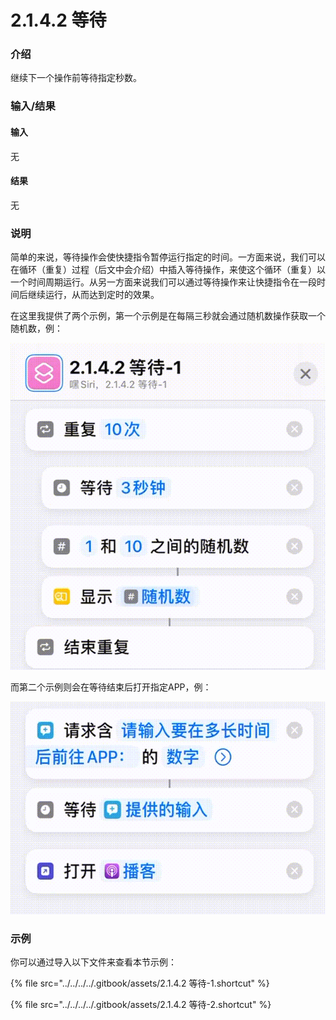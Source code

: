 # 2.1.4.2 等待

### 介绍

继续下一个操作前等待指定秒数。

### 输入/结果

#### 输入

无

#### 结果

无

### 说明

简单的来说，等待操作会使快捷指令暂停运行指定的时间。一方面来说，我们可以在循环（重复）过程（后文中会介绍）中插入等待操作，来使这个循环（重复）以一个时间周期运行。从另一方面来说我们可以通过等待操作来让快捷指令在一段时间后继续运行，从而达到定时的效果。

在这里我提供了两个示例，第一个示例是在每隔三秒就会通过随机数操作获取一个随机数，例：

![](../../../../.gitbook/assets/2.1.4.2-1.gif)

而第二个示例则会在等待结束后打开指定APP，例：

![](../../../../.gitbook/assets/2.1.4.2-2.gif)

### 示例

你可以通过导入以下文件来查看本节示例：

{% file src="../../../../.gitbook/assets/2.1.4.2 等待-1.shortcut" %}

{% file src="../../../../.gitbook/assets/2.1.4.2 等待-2.shortcut" %}
